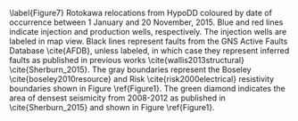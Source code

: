 \label{Figure7} Rotokawa relocations from HypoDD coloured by date of occurrence between 1 January and 20 November, 2015. Blue and red lines indicate injection and production wells, respectively. The injection wells are labeled in map view. Black lines represent faults from the GNS Active Faults Database \cite{AFDB}, unless labeled, in which case they represent inferred faults as published in previous works \cite{wallis2013structural} \cite{Sherburn_2015}. The gray boundaries represent the Boseley \cite{boseley2010resource} and Risk \cite{risk2000electrical} resistivity boundaries shown in Figure \ref{Figure1}. The green diamond indicates the area of densest seismicity from 2008-2012 as published in \cite{Sherburn_2015} and shown in Figure \ref{Figure1}.